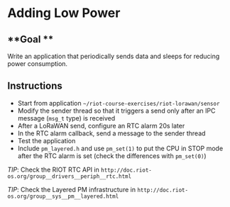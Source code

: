 # Adding Low Power

## **Goal **
Write an application that periodically sends data and sleeps for reducing
power consumption.

## Instructions
  - Start from application `~/riot-course-exercises/riot-lorawan/sensor`
  - Modify the sender thread so that it triggers a send only after an IPC
    message (`msg_t` type) is received
  - After a LoRaWAN send, configure an RTC alarm 20s later
  - In the RTC alarm callback, send a message to the sender thread
  - Test the application
  - Include `pm_layered.h` and use `pm_set(1)` to put the CPU in STOP mode after
    the RTC alarm is set (check the differences with `pm_set(0)`)

_TIP_: Check the RIOT RTC API in
 `http://doc.riot-os.org/group__drivers__periph__rtc.html`

_TIP_: Check the Layered PM infrastructure in
 `http://doc.riot-os.org/group__sys__pm__layered.html`

